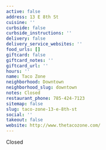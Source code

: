```yaml
---
active: false
address: 13 E 8th St
cuisine: ''
curbside: false
curbside_instructions: ''
delivery: false
delivery_service_websites: ''
food_urls: []
giftcard: false
giftcard_notes: ''
giftcard_url: ''
hours: ''
name: Taco Zone
neighborhood: Downtown
neighborhood_slug: downtown
notes: Closed
restaurant_phone: 785-424-7123
sitemap: false
slug: taco-zone-13-e-8th-st
social: ''
takeout: false
website: http://www.thetacozone.com/
---
```


Closed